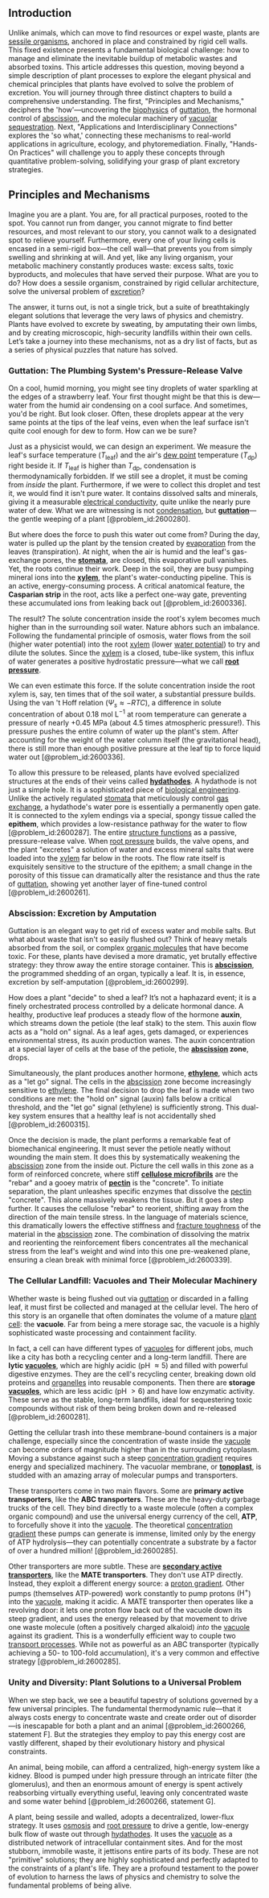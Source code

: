 ## Introduction
Unlike animals, which can move to find resources or expel waste, plants are [sessile organisms](@article_id:136016), anchored in place and constrained by rigid cell walls. This fixed existence presents a fundamental biological challenge: how to manage and eliminate the inevitable buildup of metabolic wastes and absorbed toxins. This article addresses this question, moving beyond a simple description of plant processes to explore the elegant physical and chemical principles that plants have evolved to solve the problem of excretion. You will journey through three distinct chapters to build a comprehensive understanding. The first, "Principles and Mechanisms," deciphers the 'how'—uncovering the [biophysics](@article_id:154444) of [guttation](@article_id:265326), the hormonal control of [abscission](@article_id:154283), and the molecular machinery of [vacuolar sequestration](@article_id:154275). Next, "Applications and Interdisciplinary Connections" explores the 'so what,' connecting these mechanisms to real-world applications in agriculture, ecology, and phytoremediation. Finally, "Hands-On Practices" will challenge you to apply these concepts through quantitative problem-solving, solidifying your grasp of plant excretory strategies.

## Principles and Mechanisms

Imagine you are a plant. You are, for all practical purposes, rooted to the spot. You cannot run from danger, you cannot migrate to find better resources, and most relevant to our story, you cannot walk to a designated spot to relieve yourself. Furthermore, every one of your living cells is encased in a semi-rigid box—the cell wall—that prevents you from simply swelling and shrinking at will. And yet, like any living organism, your metabolic machinery constantly produces waste: excess salts, toxic byproducts, and molecules that have served their purpose. What are you to do? How does a sessile organism, constrained by rigid cellular architecture, solve the universal problem of [excretion](@article_id:138325)?

The answer, it turns out, is not a single trick, but a suite of breathtakingly elegant solutions that leverage the very laws of physics and chemistry. Plants have evolved to excrete by sweating, by amputating their own limbs, and by creating microscopic, high-security landfills within their own cells. Let’s take a journey into these mechanisms, not as a dry list of facts, but as a series of physical puzzles that nature has solved.

### Guttation: The Plumbing System's Pressure-Release Valve

On a cool, humid morning, you might see tiny droplets of water sparkling at the edges of a strawberry leaf. Your first thought might be that this is dew—water from the humid air condensing on a cool surface. And sometimes, you'd be right. But look closer. Often, these droplets appear at the very same points at the tips of the leaf veins, even when the leaf surface isn't quite cool enough for dew to form. How can we be sure?

Just as a physicist would, we can design an experiment. We measure the leaf's surface temperature ($T_{\text{leaf}}$) and the air's [dew point](@article_id:152941) temperature ($T_{\text{dp}}$) right beside it. If $T_{\text{leaf}}$ is higher than $T_{\text{dp}}$, condensation is thermodynamically forbidden. If we still see a droplet, it must be coming from *inside* the plant. Furthermore, if we were to collect this droplet and test it, we would find it isn't pure water. It contains dissolved salts and minerals, giving it a measurable [electrical conductivity](@article_id:147334), quite unlike the nearly pure water of dew. What we are witnessing is not [condensation](@article_id:148176), but **[guttation](@article_id:265326)**—the gentle weeping of a plant [@problem_id:2600280].

But where does the force to push this water out come from? During the day, water is pulled up the plant by the tension created by [evaporation](@article_id:136770) from the leaves (transpiration). At night, when the air is humid and the leaf's gas-exchange pores, the **[stomata](@article_id:144521)**, are closed, this evaporative pull vanishes. Yet, the roots continue their work. Deep in the soil, they are busy pumping mineral ions into the **[xylem](@article_id:141125)**, the plant's water-conducting pipeline. This is an active, energy-consuming process. A critical anatomical feature, the **Casparian strip** in the root, acts like a perfect one-way gate, preventing these accumulated ions from leaking back out [@problem_id:2600336].

The result? The solute concentration inside the root's xylem becomes much higher than in the surrounding soil water. Nature abhors such an imbalance. Following the fundamental principle of osmosis, water flows from the soil (higher water potential) into the root [xylem](@article_id:141125) (lower [water potential](@article_id:145410)) to try and dilute the solutes. Since the [xylem](@article_id:141125) is a closed, tube-like system, this influx of water generates a positive hydrostatic pressure—what we call **[root pressure](@article_id:142344)**.

We can even estimate this force. If the solute concentration inside the root xylem is, say, ten times that of the soil water, a substantial pressure builds. Using the van 't Hoff relation $(\Psi_s \approx -RTC)$, a difference in solute concentration of about $0.18 \ \mathrm{mol \ L^{-1}}$ at room temperature can generate a pressure of nearly $+0.45 \ \mathrm{MPa}$ (about 4.5 times atmospheric pressure!). This pressure pushes the entire column of water up the plant's stem. After accounting for the weight of the water column itself (the gravitational head), there is still more than enough positive pressure at the leaf tip to force liquid water out [@problem_id:2600336].

To allow this pressure to be released, plants have evolved specialized structures at the ends of their veins called **[hydathodes](@article_id:170005)**. A hydathode is not just a simple hole. It is a sophisticated piece of [biological engineering](@article_id:270396). Unlike the actively regulated [stomata](@article_id:144521) that meticulously control [gas exchange](@article_id:147149), a hydathode's water pore is essentially a permanently open gate. It is connected to the xylem endings via a special, spongy tissue called the **epithem**, which provides a low-resistance pathway for the water to flow [@problem_id:2600287]. The entire [structure functions](@article_id:161414) as a passive, pressure-release valve. When [root pressure](@article_id:142344) builds, the valve opens, and the plant "excretes" a solution of water and excess mineral salts that were loaded into the [xylem](@article_id:141125) far below in the roots. The flow rate itself is exquisitely sensitive to the structure of the epithem; a small change in the porosity of this tissue can dramatically alter the resistance and thus the rate of [guttation](@article_id:265326), showing yet another layer of fine-tuned control [@problem_id:2600261].

### Abscission: Excretion by Amputation

Guttation is an elegant way to get rid of excess water and mobile salts. But what about waste that isn't so easily flushed out? Think of heavy metals absorbed from the soil, or complex [organic molecules](@article_id:141280) that have become toxic. For these, plants have devised a more dramatic, yet brutally effective strategy: they throw away the entire storage container. This is **[abscission](@article_id:154283)**, the programmed shedding of an organ, typically a leaf. It is, in essence, excretion by self-amputation [@problem_id:2600299].

How does a plant "decide" to shed a leaf? It’s not a haphazard event; it is a finely orchestrated process controlled by a delicate hormonal dance. A healthy, productive leaf produces a steady flow of the hormone **auxin**, which streams down the petiole (the leaf stalk) to the stem. This auxin flow acts as a "hold on" signal. As a leaf ages, gets damaged, or experiences environmental stress, its auxin production wanes. The auxin concentration at a special layer of cells at the base of the petiole, the **[abscission](@article_id:154283) zone**, drops.

Simultaneously, the plant produces another hormone, **[ethylene](@article_id:154692)**, which acts as a "let go" signal. The cells in the [abscission](@article_id:154283) zone become increasingly sensitive to [ethylene](@article_id:154692). The final decision to drop the leaf is made when two conditions are met: the "hold on" signal (auxin) falls below a critical threshold, and the "let go" signal (ethylene) is sufficiently strong. This dual-key system ensures that a healthy leaf is not accidentally shed [@problem_id:2600315].

Once the decision is made, the plant performs a remarkable feat of biomechanical engineering. It must sever the petiole neatly without wounding the main stem. It does this by systematically weakening the [abscission](@article_id:154283) zone from the inside out. Picture the cell walls in this zone as a form of reinforced concrete, where stiff **[cellulose microfibrils](@article_id:150607)** are the "rebar" and a gooey matrix of **[pectin](@article_id:262880)** is the "concrete".
To initiate separation, the plant unleashes specific enzymes that dissolve the [pectin](@article_id:262880) "concrete". This alone massively weakens the tissue. But it goes a step further. It causes the cellulose "rebar" to reorient, shifting away from the direction of the main tensile stress. In the language of materials science, this dramatically lowers the effective stiffness and [fracture toughness](@article_id:157115) of the material in the [abscission](@article_id:154283) zone. The combination of dissolving the matrix and reorienting the reinforcement fibers concentrates all the mechanical stress from the leaf's weight and wind into this one pre-weakened plane, ensuring a clean break with minimal force [@problem_id:2600339].

### The Cellular Landfill: Vacuoles and Their Molecular Machinery

Whether waste is being flushed out via [guttation](@article_id:265326) or discarded in a falling leaf, it must first be collected and managed at the cellular level. The hero of this story is an organelle that often dominates the volume of a mature [plant cell](@article_id:274736): the **vacuole**. Far from being a mere storage sac, the vacuole is a highly sophisticated waste processing and containment facility.

In fact, a cell can have different types of [vacuoles](@article_id:195399) for different jobs, much like a city has both a recycling center and a long-term landfill. There are **lytic [vacuoles](@article_id:195399)**, which are highly acidic (pH $\approx 5$) and filled with powerful digestive enzymes. They are the cell's recycling center, breaking down old proteins and [organelles](@article_id:154076) into reusable components. Then there are **storage [vacuoles](@article_id:195399)**, which are less acidic (pH $> 6$) and have low enzymatic activity. These serve as the stable, long-term landfills, ideal for sequestering toxic compounds without risk of them being broken down and re-released [@problem_id:2600281].

Getting the cellular trash into these membrane-bound containers is a major challenge, especially since the concentration of waste inside the [vacuole](@article_id:147175) can become orders of magnitude higher than in the surrounding cytoplasm. Moving a substance against such a steep [concentration gradient](@article_id:136139) requires energy and specialized machinery. The vacuolar membrane, or **[tonoplast](@article_id:144228)**, is studded with an amazing array of molecular pumps and transporters.

These transporters come in two main flavors. Some are **primary active transporters**, like the **ABC transporters**. These are the heavy-duty garbage trucks of the cell. They bind directly to a waste molecule (often a complex organic compound) and use the universal energy currency of the cell, **ATP**, to forcefully shove it into the [vacuole](@article_id:147175). The theoretical [concentration gradient](@article_id:136139) these pumps can generate is immense, limited only by the energy of ATP hydrolysis—they can potentially concentrate a substrate by a factor of over a hundred million! [@problem_id:2600285].

Other transporters are more subtle. These are **[secondary active transporters](@article_id:155236)**, like the **MATE transporters**. They don't use ATP directly. Instead, they exploit a different energy source: a [proton gradient](@article_id:154261). Other pumps (themselves ATP-powered) work constantly to pump protons ($\text{H}^+$) into the [vacuole](@article_id:147175), making it acidic. A MATE transporter then operates like a revolving door: it lets one proton flow back out of the vacuole down its steep gradient, and uses the energy released by that movement to drive one waste molecule (often a positively charged alkaloid) *into* the [vacuole](@article_id:147175) against its gradient. This is a wonderfully efficient way to couple two [transport processes](@article_id:177498). While not as powerful as an ABC transporter (typically achieving a 50- to 100-fold accumulation), it's a very common and effective strategy [@problem_id:2600285].

### Unity and Diversity: Plant Solutions to a Universal Problem

When we step back, we see a beautiful tapestry of solutions governed by a few universal principles. The fundamental thermodynamic rule—that it always costs energy to concentrate waste and create order out of disorder—is inescapable for both a plant and an animal [@problem_id:2600266, statement F]. But the strategies they employ to pay this energy cost are vastly different, shaped by their evolutionary history and physical constraints.

An animal, being mobile, can afford a centralized, high-energy system like a kidney. Blood is pumped under high pressure through an intricate filter (the glomerulus), and then an enormous amount of energy is spent actively reabsorbing virtually everything useful, leaving only concentrated waste and some water behind [@problem_id:2600266, statement G].

A plant, being sessile and walled, adopts a decentralized, lower-flux strategy. It uses [osmosis](@article_id:141712) and [root pressure](@article_id:142344) to drive a gentle, low-energy bulk flow of waste out through [hydathodes](@article_id:170005). It uses the [vacuole](@article_id:147175) as a distributed network of intracellular containment sites. And for the most stubborn, immobile waste, it jettisons entire parts of its body. These are not "primitive" solutions; they are highly sophisticated and perfectly adapted to the constraints of a plant's life. They are a profound testament to the power of evolution to harness the laws of physics and chemistry to solve the fundamental problems of being alive.